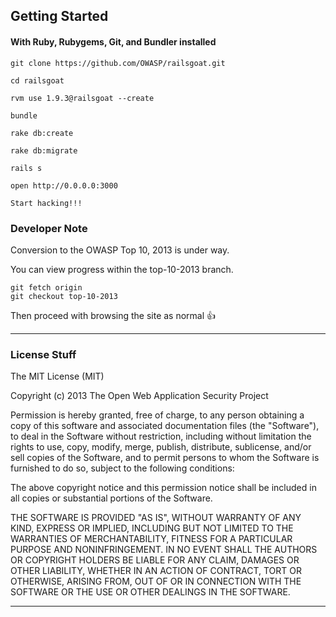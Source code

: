 ## Getting Started ##
#### With Ruby, Rubygems, Git, and Bundler installed ####

	git clone https://github.com/OWASP/railsgoat.git

	cd railsgoat

	rvm use 1.9.3@railsgoat --create

	bundle

	rake db:create

	rake db:migrate

	rails s

	open http://0.0.0.0:3000

	Start hacking!!!

### Developer Note ###
<p/>
Conversion to the OWASP Top 10, 2013 is under way. 

You can view progress within the top-10-2013 branch.

    git fetch origin
    git checkout top-10-2013
Then proceed with browsing the site as normal :thumbsup:
<hr/>

### License Stuff ###

The MIT License (MIT)

Copyright (c) 2013  The Open Web Application Security Project

Permission is hereby granted, free of charge, to any person obtaining a copy
of this software and associated documentation files (the "Software"), to deal
in the Software without restriction, including without limitation the rights
to use, copy, modify, merge, publish, distribute, sublicense, and/or sell
copies of the Software, and to permit persons to whom the Software is
furnished to do so, subject to the following conditions:

The above copyright notice and this permission notice shall be included in
all copies or substantial portions of the Software.

THE SOFTWARE IS PROVIDED "AS IS", WITHOUT WARRANTY OF ANY KIND, EXPRESS OR
IMPLIED, INCLUDING BUT NOT LIMITED TO THE WARRANTIES OF MERCHANTABILITY,
FITNESS FOR A PARTICULAR PURPOSE AND NONINFRINGEMENT. IN NO EVENT SHALL THE
AUTHORS OR COPYRIGHT HOLDERS BE LIABLE FOR ANY CLAIM, DAMAGES OR OTHER
LIABILITY, WHETHER IN AN ACTION OF CONTRACT, TORT OR OTHERWISE, ARISING FROM,
OUT OF OR IN CONNECTION WITH THE SOFTWARE OR THE USE OR OTHER DEALINGS IN
THE SOFTWARE.

<hr/>
